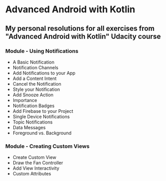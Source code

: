 # Advanced Android with Kotlin
## My  personal resolutions for all exercises from "Advanced Android with Kotlin" Udacity course 

### Module - Using Notifications
- A Basic Notification
- Notification Channels
- Add Notifications to your App
- Add a Content Intent
- Cancel the Notification
- Style your Notification
- Add Snooze Action
- Importance
- Notification Badges
- Add Firebase to your Project
- Single Device Notifications
- Topic Notifications
- Data Messages
- Foreground vs. Background






### Module - Creating Custom Views
- Create Custom View
- Draw the Fan Controller
- Add View Interactivity
- Custom Attributes